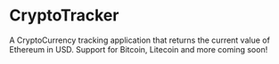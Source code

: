 # CryptoTracker

A CryptoCurrency tracking application that returns the current value of Ethereum in USD. Support for Bitcoin, Litecoin and more coming soon! 
